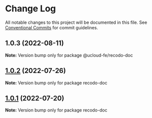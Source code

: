 # Change Log

All notable changes to this project will be documented in this file.
See [Conventional Commits](https://conventionalcommits.org) for commit guidelines.

## 1.0.3 (2022-08-11)

**Note:** Version bump only for package @ucloud-fe/recodo-doc





## [1.0.2](https://github.com/UCloud-FE/recodo/compare/recodo-doc@0.1.11...recodo-doc@1.0.2) (2022-07-26)

**Note:** Version bump only for package recodo-doc





## [1.0.1](https://github.com/UCloud-FE/recodo/compare/recodo-doc@0.1.11...recodo-doc@1.0.1) (2022-07-20)

**Note:** Version bump only for package recodo-doc
